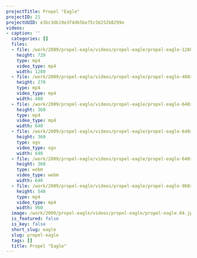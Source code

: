 ```yaml
---
projectTitle: Propel "Eagle"
projectID: 21
projectUUID: e3bc3db19e3f4db5be75c56252b8299e
videos:
- caption: ''
  categories: []
  files:
  - file: /work/2009/propel-eagle/videos/propel-eagle/propel-eagle-1280x720.mp4
    height: 720
    type: mp4
    video_type: mp4
    width: 1280
  - file: /work/2009/propel-eagle/videos/propel-eagle/propel-eagle-480x270.mp4
    height: 270
    type: mp4
    video_type: mp4
    width: 480
  - file: /work/2009/propel-eagle/videos/propel-eagle/propel-eagle-640x360.mp4
    height: 360
    type: mp4
    video_type: mp4
    width: 640
  - file: /work/2009/propel-eagle/videos/propel-eagle/propel-eagle-640x360.ogv
    height: 360
    type: ogv
    video_type: ogv
    width: 640
  - file: /work/2009/propel-eagle/videos/propel-eagle/propel-eagle-640x360.webm
    height: 360
    type: webm
    video_type: webm
    width: 640
  - file: /work/2009/propel-eagle/videos/propel-eagle/propel-eagle-960x540.mp4
    height: 540
    type: mp4
    video_type: mp4
    width: 960
  image: /work/2009/propel-eagle/videos/propel-eagle/propel-eagle.04.jpg
  is_featured: false
  is_key: false
  short_slug: eagle
  slug: propel-eagle
  tags: []
  title: Propel "Eagle"
---
```


